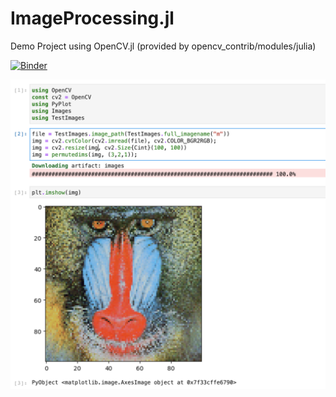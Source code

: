 # ImageProcessing.jl
Demo Project using OpenCV.jl (provided by opencv_contrib/modules/julia)

[![Binder](https://mybinder.org/badge_logo.svg)](https://mybinder.org/v2/gh/terasakisatoshi/ImageProcessing.jl.git/HEAD)

![img](assets/demo.png)
